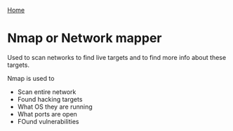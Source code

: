 [Home](../README.md)

# Nmap or Network mapper

Used to scan networks to find live targets and to find more info about these targets.

Nmap is used to 
- Scan entire network
- Found hacking targets
- What OS they are running
- What ports are open
- FOund vulnerabilities